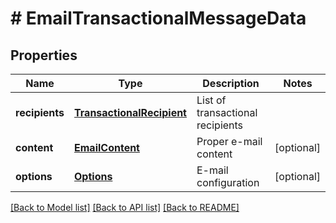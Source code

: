 # # EmailTransactionalMessageData

## Properties

Name | Type | Description | Notes
------------ | ------------- | ------------- | -------------
**recipients** | [**TransactionalRecipient**](TransactionalRecipient.md) | List of transactional recipients |
**content** | [**EmailContent**](EmailContent.md) | Proper e-mail content | [optional]
**options** | [**Options**](Options.md) | E-mail configuration | [optional]

[[Back to Model list]](../../README.md#models) [[Back to API list]](../../README.md#endpoints) [[Back to README]](../../README.md)
